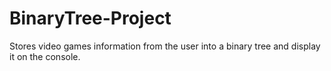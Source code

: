 # BinaryTree-Project
Stores video games information from the user into a binary tree and display it on the console.
